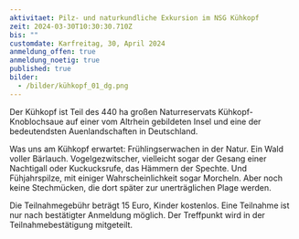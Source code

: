 ```yaml
---
aktivitaet: Pilz- und naturkundliche Exkursion im NSG Kühkopf
zeit: 2024-03-30T10:30:30.710Z
bis: ""
customdate: Karfreitag, 30, April 2024
anmeldung_offen: true
anmeldung_noetig: true
published: true
bilder:
  - /bilder/kühkopf_01_dg.png
---
```

Der Kühkopf ist Teil des 440 ha großen Naturreservats Kühkopf-Knoblochsaue auf einer vom Altrhein gebildeten Insel und eine der bedeutendsten Auenlandschaften in Deutschland.

Was uns am Kühkopf erwartet: Frühlingserwachen in der Natur. Ein Wald voller Bärlauch. Vogelgezwitscher, vielleicht sogar der Gesang einer Nachtigall oder Kuckucksrufe, das Hämmern der Spechte. Und Fühjahrspilze, mit einiger Wahrscheinlichkeit sogar Morcheln. Aber noch keine Stechmücken, die dort später zur unerträglichen Plage werden.

Die Teilnahmegebühr beträgt 15 Euro, Kinder kostenlos. Eine Teilnahme ist nur nach bestätigter Anmeldung möglich. Der Treffpunkt wird in der Teilnahmebestätigung mitgeteilt.
